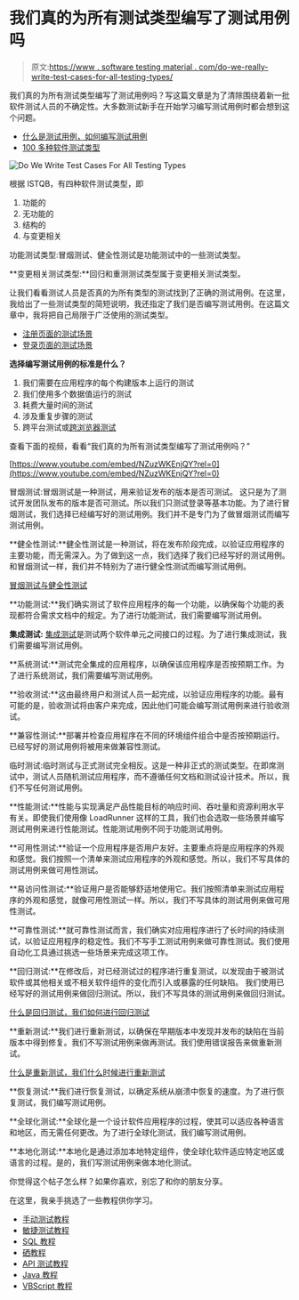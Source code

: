 # 我们真的为所有测试类型编写了测试用例吗

> 原文:[https://www . software testing material . com/do-we-really-write-test-cases-for-all-testing-types/](https://www.softwaretestingmaterial.com/do-we-really-write-test-cases-for-all-testing-types/)

我们真的为所有测试类型编写了测试用例吗？写这篇文章是为了清除围绕着新一批软件测试人员的不确定性。大多数测试新手在开始学习编写测试用例时都会想到这个问题。

*   [什么是测试用例，如何编写测试用例](https://www.softwaretestingmaterial.com/test-case-template-with-explanation/)
*   [100 多种软件测试类型](https://www.softwaretestingmaterial.com/types-of-software-testing/)

![Do We Write Test Cases For All Testing Types](../Images/f90c6de55146cca4618cb8dd0a271d82.png)

根据 ISTQB，有四种软件测试类型，即

1.  功能的
2.  无功能的
3.  结构的
4.  与变更相关

功能测试类型:冒烟测试、健全性测试是功能测试中的一些测试类型。

**变更相关测试类型:**回归和重测测试类型属于变更相关测试类型。

让我们看看测试人员是否真的为所有类型的测试找到了正确的测试用例。在这里，我给出了一些测试类型的简短说明，我还指定了我们是否编写测试用例。在这篇文章中，我将把自己局限于广泛使用的测试类型。

*   [注册页面的测试场景](https://www.softwaretestingmaterial.com/test-scenarios-registration-form/)
*   [登录页面的测试场景](https://www.softwaretestingmaterial.com/test-scenarios-login-page/)

**选择编写测试用例的标准是什么？**

1.  我们需要在应用程序的每个构建版本上运行的测试
2.  我们使用多个数据值运行的测试
3.  耗费大量时间的测试
4.  涉及重复步骤的测试
5.  跨平台测试或[跨浏览器测试](https://www.softwaretestingmaterial.com/what-is-cross-browser-testing/)

查看下面的视频，看看“我们真的为所有测试类型编写了测试用例吗？”

[https://www.youtube.com/embed/NZuzWKEnjQY?rel=0](https://www.youtube.com/embed/NZuzWKEnjQY?rel=0)

冒烟测试:冒烟测试是一种测试，用来验证发布的版本是否可测试。
这只是为了测试开发团队发布的版本是否可测试。所以我们只测试登录等基本功能。为了进行冒烟测试，我们选择已经编写好的测试用例。我们并不是专门为了做冒烟测试而编写测试用例。

**健全性测试:**健全性测试是一种测试，将在发布阶段完成，以验证应用程序的主要功能，而无需深入。为了做到这一点，我们选择了我们已经写好的测试用例。和冒烟测试一样，我们并不特别为了进行健全性测试而编写测试用例。

[冒烟测试与健全性测试](https://www.softwaretestingmaterial.com/smoke-testing-vs-sanity-testing/)

**功能测试:**我们确实测试了软件应用程序的每一个功能，以确保每个功能的表现都符合需求文档中的规定。为了进行功能测试，我们需要编写测试用例。

**集成测试:** [集成测试](https://www.softwaretestingmaterial.com/integration-testing/)是测试两个软件单元之间接口的过程。为了进行集成测试，我们需要编写测试用例。

**系统测试:**测试完全集成的应用程序，以确保该应用程序是否按预期工作。为了进行系统测试，我们需要编写测试用例。

**验收测试:**这由最终用户和测试人员一起完成，以验证应用程序的功能。最有可能的是，验收测试将由客户来完成，因此他们可能会编写测试用例来进行验收测试。

**兼容性测试:**部署并检查应用程序在不同的环境组件组合中是否按预期运行。已经写好的测试用例将被用来做兼容性测试。

临时测试:临时测试与正式测试完全相反。这是一种非正式的测试类型。在即席测试中，测试人员随机测试应用程序，而不遵循任何文档和测试设计技术。所以，我们不写任何测试用例。

**性能测试:**性能与实现满足产品性能目标的响应时间、吞吐量和资源利用水平有关。即使我们使用像 LoadRunner 这样的工具，我们也会选取一些场景并编写测试用例来进行性能测试。性能测试用例不同于功能测试用例。

**可用性测试:**验证一个应用程序是否用户友好。主要重点将是应用程序的外观和感觉。我们按照一个清单来测试应用程序的外观和感觉。所以，我们不写具体的测试用例来做可用性测试。

**易访问性测试:**验证用户是否能够舒适地使用它。我们按照清单来测试应用程序的外观和感觉，就像可用性测试一样。所以，我们不写具体的测试用例来做可用性测试。

**可靠性测试:**就可靠性测试而言，我们确实对应用程序进行了长时间的持续测试，以验证应用程序的稳定性。我们不写手工测试用例来做可靠性测试。我们使用自动化工具通过挑选一些场景来完成这项工作。

**回归测试:**在修改后，对已经测试过的程序进行重复测试，以发现由于被测试软件或其他相关或不相关软件组件的变化而引入或暴露的任何缺陷。
我们使用已经写好的测试用例来做回归测试。所以，我们不写具体的测试用例来做回归测试。

[什么是回归测试，我们如何进行回归测试](https://www.softwaretestingmaterial.com/regression-testing/)

**重新测试:**我们进行重新测试，以确保在早期版本中发现并发布的缺陷在当前版本中得到修复。我们不写测试用例来做再测试。我们使用错误报告来做重新测试。

[什么是重新测试，我们什么时候进行重新测试](https://www.softwaretestingmaterial.com/retesting/)

**恢复测试:**我们进行恢复测试，以确定系统从崩溃中恢复的速度。为了进行恢复测试，我们编写测试用例。

**全球化测试:**全球化是一个设计软件应用程序的过程，使其可以适应各种语言和地区，而无需任何更改。为了进行全球化测试，我们编写测试用例。

**本地化测试:**本地化是通过添加本地特定组件，使全球化软件适应特定地区或语言的过程。是的，我们写测试用例来做本地化测试。

你觉得这个帖子怎么样？如果你喜欢，别忘了和你的朋友分享。

在这里，我亲手挑选了一些教程供你学习。

*   [手动测试教程](https://www.softwaretestingmaterial.com/manual-testing-tutorial/)
*   [敏捷测试教程](https://www.softwaretestingmaterial.com/agile/)
*   [SQL 教程](https://www.softwaretestingmaterial.com/sql-tutorial-complete/)
*   [硒教程](https://www.softwaretestingmaterial.com/selenium-tutorial/)
*   [API 测试教程](https://www.softwaretestingmaterial.com/api-testing/)
*   [Java 教程](https://www.softwaretestingmaterial.com/java-tutorial/)
*   [VBScript 教程](https://www.softwaretestingmaterial.com/vbscript-for-automation-qtp-uft-testing/)